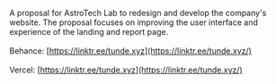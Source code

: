 A proposal for AstroTech Lab to redesign and develop the company's website. The proposal focuses on improving the user interface and experience of the landing and report page.
<br><br>
Behance: [https://linktr.ee/tunde.xyz](https://linktr.ee/tunde.xyz/)
<br><br>
Vercel: [https://linktr.ee/tunde.xyz](https://linktr.ee/tunde.xyz/)
